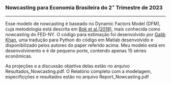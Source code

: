 
### Nowcasting para Economia Brasileira do $2^{\circ}$ Trimestre de 2023
-------------------------------------------------------------------------------------
 
Esse modelo de nowcasting é baseado no Dynamic Factors Model (DFM), cuja metodologia está descrita em [Bok et al.(2018)](https://www.annualreviews.org/doi/abs/10.1146/annurev-economics-080217-053214?casa_token=ZjbzO36E7fQAAAAA%3A9hPvKU2KUCuhXaqYDtbQ29vX5rNClZJI_scp0MKiYpq68ChvDERCBF5oNl1rh91w99Z3VbdgYNsa), mais conhecida como nowcasting do FED-NY. O código para estimação foi desenvolvido por [Galib Khan](https://github.com/MajesticKhan/Nowcasting-Python), uma tradução para Python do código em Matlab desenvolvido e disponibilizado pelos autores do paper referido acima. Meu modelo está em desenvolvimento e é de pequeno porte, contendo apenas 15 séries econômicas.

Aa projeções e a discussão objetiva delas estão no arquivo Resultados_Nowcasting.pdf. O Relatório completo com a modelagem, especificções e resultados estão no arquivo Report_Nowcasting.pdf


